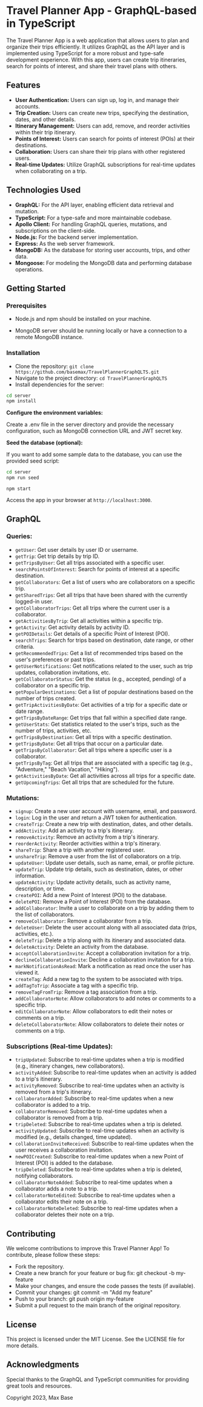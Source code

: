 # Travel Planner App - GraphQL-based in TypeScript

The Travel Planner App is a web application that allows users to plan and organize their trips efficiently. It utilizes GraphQL as the API layer and is implemented using TypeScript for a more robust and type-safe development experience. With this app, users can create trip itineraries, search for points of interest, and share their travel plans with others.

## Features

- **User Authentication:** Users can sign up, log in, and manage their accounts.
- **Trip Creation:** Users can create new trips, specifying the destination, dates, and other details.
- **Itinerary Management:** Users can add, remove, and reorder activities within their trip itinerary.
- **Points of Interest:** Users can search for points of interest (POIs) at their destinations.
- **Collaboration:** Users can share their trip plans with other registered users.
- **Real-time Updates:** Utilize GraphQL subscriptions for real-time updates when collaborating on a trip.

## Technologies Used

- **GraphQL:** For the API layer, enabling efficient data retrieval and mutation.
- **TypeScript:** For a type-safe and more maintainable codebase.
- **Apollo Client:** For handling GraphQL queries, mutations, and subscriptions on the client-side.
- **Node.js:** For the backend server implementation.
- **Express:** As the web server framework.
- **MongoDB:** As the database for storing user accounts, trips, and other data.
- **Mongoose:** For modeling the MongoDB data and performing database operations.

## Getting Started

### Prerequisites

- Node.js and npm should be installed on your machine.

- MongoDB server should be running locally or have a connection to a remote MongoDB instance.

### Installation

- Clone the repository: `git clone https://github.com/basemax/TravelPlannerGraphQLTS.git`
- Navigate to the project directory: `cd TravelPlannerGraphQLTS`
- Install dependencies for the server:

```bash
cd server
npm install
```

**Configure the environment variables:**

Create a .env file in the server directory and provide the necessary configuration, such as MongoDB connection URL and JWT secret key.

**Seed the database (optional):**

If you want to add some sample data to the database, you can use the provided seed script:

```bash
cd server
npm run seed
```

```
npm start
```

Access the app in your browser at `http://localhost:3000`.

## GraphQL

### Queries:

- `getUser`: Get user details by user ID or username.
- `getTrip`: Get trip details by trip ID.
- `getTripsByUser`: Get all trips associated with a specific user.
- `searchPointsOfInterest`: Search for points of interest at a specific destination.
- `getCollaborators`: Get a list of users who are collaborators on a specific trip.
- `getSharedTrips`: Get all trips that have been shared with the currently logged-in user.
- `getCollaboratorTrips`: Get all trips where the current user is a collaborator.
- `getActivitiesByTrip`: Get all activities within a specific trip.
- `getActivity`: Get activity details by activity ID.
- `getPOIDetails`: Get details of a specific Point of Interest (POI).
- `searchTrips`: Search for trips based on destination, date range, or other criteria.
- `getRecommendedTrips`: Get a list of recommended trips based on the user's preferences or past trips.
- `getUserNotifications`: Get notifications related to the user, such as trip updates, collaboration invitations, etc.
- `getCollaboratorStatus`: Get the status (e.g., accepted, pending) of a collaborator on a specific trip.
- `getPopularDestinations`: Get a list of popular destinations based on the number of trips created.
- `getTripActivitiesByDate`: Get activities of a trip for a specific date or date range.
- `getTripsByDateRange`: Get trips that fall within a specified date range.
- `getUserStats`: Get statistics related to the user's trips, such as the number of trips, activities, etc.
- `getTripsByDestination`: Get all trips with a specific destination.
- `getTripsByDate`: Get all trips that occur on a particular date.
- `getTripsByCollaborator`: Get all trips where a specific user is a collaborator.
- `getTripsByTag`: Get all trips that are associated with a specific tag (e.g., "Adventure," "Beach Vacation," "Hiking").
- `getActivitiesByDate`: Get all activities across all trips for a specific date.
- `getUpcomingTrips`: Get all trips that are scheduled for the future.

### Mutations:

- `signup`: Create a new user account with username, email, and password.
- `login`: Log in the user and return a JWT token for authentication.
- `createTrip`: Create a new trip with destination, dates, and other details.
- `addActivity`: Add an activity to a trip's itinerary.
- `removeActivity`: Remove an activity from a trip's itinerary.
- `reorderActivity`: Reorder activities within a trip's itinerary.
- `shareTrip`: Share a trip with another registered user.
- `unshareTrip`: Remove a user from the list of collaborators on a trip.
- `updateUser`: Update user details, such as name, email, or profile picture.
- `updateTrip`: Update trip details, such as destination, dates, or other information.
- `updateActivity`: Update activity details, such as activity name, description, or time.
- `createPOI`: Add a new Point of Interest (POI) to the database.
- `deletePOI`: Remove a Point of Interest (POI) from the database.
- `addCollaborator`: Invite a user to collaborate on a trip by adding them to the list of collaborators.
- `removeCollaborator`: Remove a collaborator from a trip.
- `deleteUser`: Delete the user account along with all associated data (trips, activities, etc.).
- `deleteTrip`: Delete a trip along with its itinerary and associated data.
- `deleteActivity`: Delete an activity from the database.
- `acceptCollaborationInvite`: Accept a collaboration invitation for a trip.
- `declineCollaborationInvite`: Decline a collaboration invitation for a trip.
- `markNotificationAsRead`: Mark a notification as read once the user has viewed it.
- `createTag`: Add a new tag to the system to be associated with trips.
- `addTagToTrip`: Associate a tag with a specific trip.
- `removeTagFromTrip`: Remove a tag association from a trip.
- `addCollaboratorNote`: Allow collaborators to add notes or comments to a specific trip.
- `editCollaboratorNote`: Allow collaborators to edit their notes or comments on a trip.
- `deleteCollaboratorNote`: Allow collaborators to delete their notes or comments on a trip.

### Subscriptions (Real-time Updates):

- `tripUpdated`: Subscribe to real-time updates when a trip is modified (e.g., itinerary changes, new collaborators).
- `activityAdded`: Subscribe to real-time updates when an activity is added to a trip's itinerary.
- `activityRemoved`: Subscribe to real-time updates when an activity is removed from a trip's itinerary.
- `collaboratorAdded`: Subscribe to real-time updates when a new collaborator is added to a trip.
- `collaboratorRemoved`: Subscribe to real-time updates when a collaborator is removed from a trip.
- `tripDeleted`: Subscribe to real-time updates when a trip is deleted.
- `activityUpdated`: Subscribe to real-time updates when an activity is modified (e.g., details changed, time updated).
- `collaborationInviteReceived`: Subscribe to real-time updates when the user receives a collaboration invitation.
- `newPOICreated`: Subscribe to real-time updates when a new Point of Interest (POI) is added to the database.
- `tripDeleted`: Subscribe to real-time updates when a trip is deleted, notifying collaborators.
- `collaboratorNoteAdded`: Subscribe to real-time updates when a collaborator adds a note to a trip.
- `collaboratorNoteEdited`: Subscribe to real-time updates when a collaborator edits their note on a trip.
- `collaboratorNoteDeleted`: Subscribe to real-time updates when a collaborator deletes their note on a trip.

## Contributing

We welcome contributions to improve this Travel Planner App! To contribute, please follow these steps:

- Fork the repository.
- Create a new branch for your feature or bug fix: git checkout -b my-feature
- Make your changes, and ensure the code passes the tests (if available).
- Commit your changes: git commit -m "Add my feature"
- Push to your branch: git push origin my-feature
- Submit a pull request to the main branch of the original repository.

## License

This project is licensed under the MIT License. See the LICENSE file for more details.

## Acknowledgments

Special thanks to the GraphQL and TypeScript communities for providing great tools and resources.

Copyright 2023, Max Base
